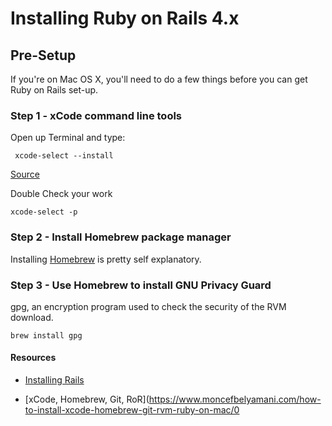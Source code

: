 # Installing Ruby on Rails 4.x

## Pre-Setup

If you're on Mac OS X, you'll need to do a few things before you can get Ruby on Rails set-up. 

### Step 1 - xCode command line tools

Open up Terminal and type:
```language-bash
 xcode-select --install
```

[Source](http://railsapps.github.io/xcode-command-line-tools.html)

Double Check your work
```
xcode-select -p
```



### Step 2 - Install Homebrew package manager

Installing [Homebrew](http://brew.sh) is pretty self explanatory. 





### Step 3 - Use Homebrew to install GNU Privacy Guard

gpg, an encryption program used to check the security of the RVM download. 

```
brew install gpg
```





#### Resources
- [Installing Rails](http://railsapps.github.io/installrubyonrails-mac.html)

- [xCode, Homebrew, Git, RoR](https://www.moncefbelyamani.com/how-to-install-xcode-homebrew-git-rvm-ruby-on-mac/0
